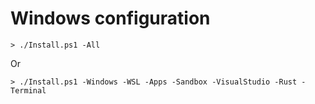 # Windows configuration

```
> ./Install.ps1 -All
```

Or

```
> ./Install.ps1 -Windows -WSL -Apps -Sandbox -VisualStudio -Rust -Terminal
```
